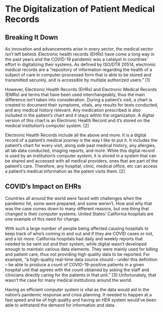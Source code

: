 # The Digitalization of Patient Medical Records

## Breaking It Down

  As innovation and advancements arise in every sector, the medical sector isn’t left behind. Electronic health records (EHRs) have come a long way in the past years and the COVID-19 pandemic was a catalyst in countries’ effort in digitalizing their systems. As defined by ISO/DTR 20514, electronic medical records are a ”repository of information regarding the health of a subject of care in computer-processed form that is able to be stored and transmitted securely, and is accessible by multiple authorized users.” [1] 

  However, Electronic Health Records (EHRs) and Electronic Medical Records (EMRs) are terms that have been used interchangeably, thus the main difference isn’t taken into consideration. During a patient’s visit, a chart is created to document their symptoms, vitals, any results for tests conducted, and any medical history relevant. Any medication prescribed is also included in the patient’s chart and it stays within the organization. A digital version of this chart is an Electronic Health Record and it’s stored on the medical institution’s computer system. [2]

  Electronic Health Records include all the above and more. It is a digital record of a patient’s medical journey is the way I like to put it. It includes the patient’s chart for every visit, along side past medical history, any allergies, all lab data conducted, imaging reports, and more. While this digital record is used by an institution’s computer system, it is stored in a system that can be shared and accessed with all medical providers, ones that are part of the patient’s care. Therefore, any hospital, clinic, medical office, etc can access a patient’s medical information as the patent visits them. [2]

## COVID’s Impact on EHRs
Countries all around the world were faced with challenges when the pandemic hit, some were prepared, and some weren’t. How and why that was the case comes down to many different reasons, but one thing that changed is their computer systems. United States’ California hospitals are one example of this need for change. 

With such a large number of people being affected causing hospitals to keep track of who’s coming in and out and if they are COVID cases or not, and a lot more. California hospitals had daily and weekly reports that needed to be sent out and their system, while digital wasn’t developed enough to maintain various data elements. They were mainly used for billing and patient care, thus not providing high quality data to be reported. For example, “a high-quality real-time data source should – under this definition – be able to produce a count of COVID-19-positive patients in a given hospital unit that agrees with the count obtained by asking the staff and clinicians directly caring for the patients in that unit.” [3] Unfortunately, that wasn’t the case for many medical institutions around the world. 

Having an efficient computer system is vital as the data would aid in the nation’s pandemic response and crisis planning. It needed to happen at a fast speed and be of high quality and having an HER system would’ve been able to withstand the demand for information and data.


